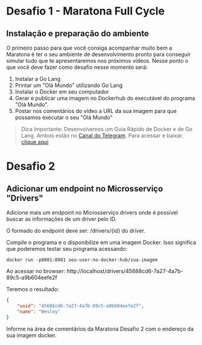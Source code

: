 # Desafio 1 - Maratona Full Cycle

## Instalação e preparação do ambiente

O primeiro passo para que você consiga acompanhar muito bem a Maratona é ter o seu ambiente de desenvolvimento pronto para conseguir simular tudo que te apresentaremos nos próximos vídeos. Nesse ponto o que você deve fazer como desafio nesse momento será:

1. Instalar a Go Lang
2. Printar um "Olá Mundo" utilizando Go Lang
3. Instalar o Docker em seu computador
4. Gerar e publicar uma imagem no Dockerhub do executável do programa "Olá Mundo".
5. Postar nos comentários do vídeo a URL da sua imagem para que possamos executar o seu "Olá Mundo"

> Dica Importante: Desenvolvemos um Guia Rápido de Docker e de Go Lang. Ambos estão no [Canal do Telegram](https://t.me/devfullcycle). Para acessar e baixar, [clique aqui](https://t.me/devfullcycle)

# Desafio 2 

## Adicionar um endpoint no Microsserviço "Drivers" 

Adicione mais um endpoint no Microsserviço drivers onde é possível buscar as informações de um driver pelo ID.

O formado do endpoint deve ser: /drivers/{id} do driver.

Compile o programa e o disponibilize em uma imagem Docker. 
Isso significa que poderemos testar seu programa acessando:

```
docker run -p8081:8081 seu-user-no-docker-hub/sua-imagem
```

Ao acessar no browser: http://localhost/drivers/45688cd6-7a27-4a7b-89c5-a9b604eefe2f

Teremos o resultado:

```json
{
	"uuid": "45688cd6-7a27-4a7b-89c5-a9b604eefe2f",
	"name": "Wesley"
}
```

Informe na área de comentários da Maratona Desafio 2 com o endereço da sua imagem docker.